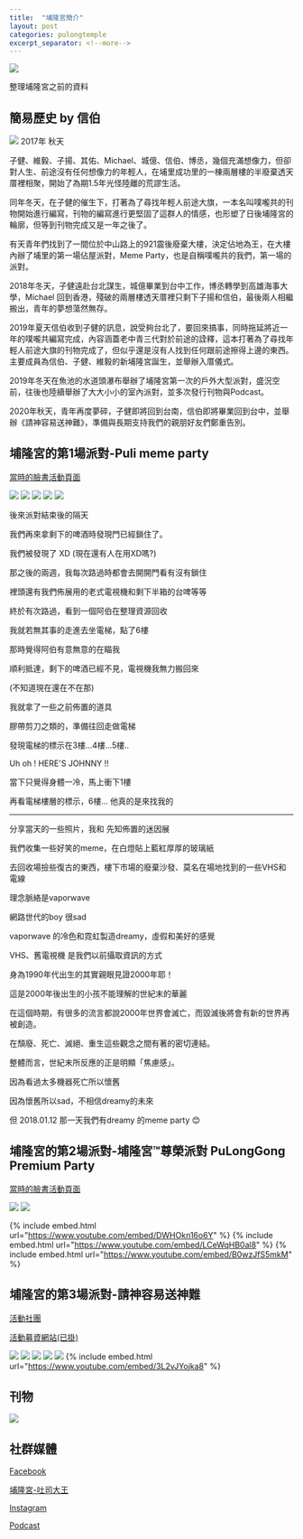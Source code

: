 ```yaml
---
title:  "埔隆宮簡介"
layout: post
categories: pulongtemple
excerpt_separator: <!--more-->
---
```

<!-- 《》「」 -->
![](/assets/images/pulongtemple/0.jpg)

整理埔隆宮之前的資料
<!--more-->
## 簡易歷史 by 信伯
![](/assets/images/pulongtemple/01.jpg)
2017年 秋天

子健、維毅、子揚、其佑、Michael、城億、信伯、博丞，幾個充滿想像力，但卻對人生、前途沒有任何想像力的年輕人，在埔里成功里的一棟兩層樓的半廢棄透天厝裡相聚，開始了為期1.5年光怪陸離的荒謬生活。

同年冬天，在子健的催生下，打著為了尋找年輕人前途大旗，一本名叫噗嚨共的刊物開始進行編寫，刊物的編寫進行更堅固了這群人的情感，也形塑了日後埔隆宮的輪廓，但等到刊物完成又是一年之後了。

有天青年們找到了一間位於中山路上的921震後廢棄大樓，決定佔地為王，在大樓內辦了埔里的第一場佔屋派對，Meme Party，也是自稱噗嚨共的我們，第一場的派對。

2018年冬天，子健遠赴台北謀生，城億畢業到台中工作，博丞轉學到高雄海事大學，Michael 回到香港，殘破的兩層樓透天厝裡只剩下子揚和信伯，最後兩人相繼搬出，青年的夢想蕩然無存。

2019年夏天信伯收到子健的訊息，說受夠台北了，要回來搞事，同時拖延將近一年的噗嚨共編寫完成，內容涵蓋老中青三代對於前途的詮釋，這本打著為了尋找年輕人前途大旗的刊物完成了，但似乎還是沒有人找到任何跟前途擦得上邊的東西。主要成員為信伯、子健、維毅的新埔隆宮誕生，並舉辦入厝儀式。

2019年冬天在魚池的水道頭瀑布舉辦了埔隆宮第一次的戶外大型派對，盛況空前，往後也陸續舉辦了大大小小的室內派對，並多次發行刊物與Podcast。

2020年秋天，青年再度夢碎，子健即將回到台南，信伯即將畢業回到台中，並舉辦《請神容易送神難》，準備與長期支持我們的親朋好友們鄭重告別。

## 埔隆宮的第1場派對-Puli meme party
[當時的臉書活動頁面](https://www.facebook.com/events/1184186401712755/?active_tab=about)

![](/assets/images/pulongtemple/m1.jpg)
![](/assets/images/pulongtemple/m2.jpg)
![](/assets/images/pulongtemple/m3.jpg)
![](/assets/images/pulongtemple/m4.jpg)
![](/assets/images/pulongtemple/m5.jpg)


後來派對結束後的隔天

我們再來拿剩下的啤酒時發現門已經鎖住了。

我們被發現了 XD (現在還有人在用XD嗎?)

那之後的兩週，我每次路過時都會去開開門看有沒有鎖住

裡頭還有我們佈展用的老式電視機和剩下半箱的台啤等等

終於有次路過，看到一個阿伯在整理資源回收

我就若無其事的走進去坐電梯，點了6樓

那時覺得阿伯有意無意的在瞄我

順利抵達，剩下的啤酒已經不見，電視機我無力搬回來

(不知道現在還在不在那)

我就拿了一些之前佈置的道具

膠帶剪刀之類的，準備往回走做電梯

發現電梯的標示在3樓...4樓...5樓..

Uh oh ! HERE'S JOHNNY !! 

當下只覺得身體一冷，馬上衝下1樓

再看電梯樓層的標示，6樓... 他真的是來找我的

---

分享當天的一些照片，我和 先知佈置的迷因展

我們收集一些好笑的meme，在白燈貼上藍紅厚厚的玻璃紙

去回收場撿些復古的東西，樓下市場的廢棄沙發、莫名在場地找到的一些VHS和電線

理念脈絡是vaporwave

網路世代的boy 很sad

vaporwave 的冷色和霓虹製造dreamy，虛假和美好的感覺

VHS、舊電視機 是我們以前攝取資訊的方式 

身為1990年代出生的其實親眼見證2000年耶！

這是2000年後出生的小孩不能理解的世紀末的華麗

在這個時期，有很多的流言都說2000年世界會滅亡，而毀滅後將會有新的世界再被創造。

在頹廢、死亡、滅絕、重生這些觀念之間有著的密切連結。

整體而言，世紀末所反應的正是明顯「焦慮感」。

因為看過太多機器死亡所以懷舊

因為懷舊所以sad，不相信dreamy的未來

但 2018.01.12 那一天我們有dreamy 的meme party 😊

## 埔隆宮的第2場派對-埔隆宮™尊榮派對 PuLongGong Premium Party
[當時的臉書活動頁面](https://www.facebook.com/events/2289994651292461/)

![](/assets/images/pulongtemple/p0.jpg)
![](/assets/images/pulongtemple/p1.jpg)

{% include embed.html url="https://www.youtube.com/embed/DWHOkn16o6Y" %}
{% include embed.html url="https://www.youtube.com/embed/LCeWqHB0al8" %}
{% include embed.html url="https://www.youtube.com/embed/B0wzJfS5mkM" %}


## 埔隆宮的第3場派對-請神容易送神難

[活動社團](https://www.facebook.com/groups/330098598294737)

[活動募資網站(已掛)](http://pulongtemple.wtf)

![](/assets/images/pulongtemple/z000.jpg)
![](/assets/images/pulongtemple/z00.jpg)
![](/assets/images/pulongtemple/z2.jpg)
![](/assets/images/pulongtemple/z3.jpg)
![](/assets/images/pulongtemple/z4.jpg)
{% include embed.html url="https://www.youtube.com/embed/3L2vJYojka8" %}

## 刊物
![](/assets/images/pulongtemple/book.jpg)

## 社群媒體
[Facebook](https://www.facebook.com/pooliongkiong)

[埔隆宮-吐司大王](https://www.facebook.com/poolongtemple)

[Instagram](https://www.instagram.com/pulongtemple/)

[Podcast](https://anchor.fm/pulongtemple)